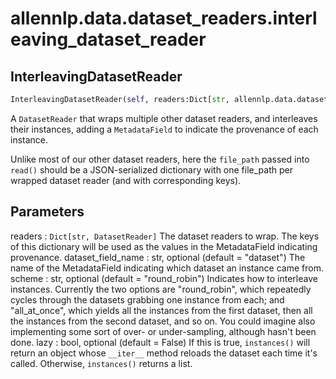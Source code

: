 # allennlp.data.dataset_readers.interleaving_dataset_reader

## InterleavingDatasetReader
```python
InterleavingDatasetReader(self, readers:Dict[str, allennlp.data.dataset_readers.dataset_reader.DatasetReader], dataset_field_name:str='dataset', scheme:str='round_robin', lazy:bool=False) -> None
```

A ``DatasetReader`` that wraps multiple other dataset readers,
and interleaves their instances, adding a ``MetadataField`` to
indicate the provenance of each instance.

Unlike most of our other dataset readers, here the ``file_path`` passed into
``read()`` should be a JSON-serialized dictionary with one file_path
per wrapped dataset reader (and with corresponding keys).

Parameters
----------
readers : ``Dict[str, DatasetReader]``
    The dataset readers to wrap. The keys of this dictionary will be used
    as the values in the MetadataField indicating provenance.
dataset_field_name : str, optional (default = "dataset")
    The name of the MetadataField indicating which dataset an instance came from.
scheme : str, optional (default = "round_robin")
    Indicates how to interleave instances. Currently the two options are "round_robin",
    which repeatedly cycles through the datasets grabbing one instance from each;
    and "all_at_once", which yields all the instances from the first dataset,
    then all the instances from the second dataset, and so on. You could imagine also
    implementing some sort of over- or under-sampling, although hasn't been done.
lazy : bool, optional (default = False)
    If this is true, ``instances()`` will return an object whose ``__iter__`` method
    reloads the dataset each time it's called. Otherwise, ``instances()`` returns a list.

